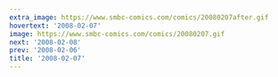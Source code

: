 ```yaml
---
extra_image: https://www.smbc-comics.com/comics/20080207after.gif
hovertext: '2008-02-07'
image: https://www.smbc-comics.com/comics/20080207.gif
next: '2008-02-08'
prev: '2008-02-06'
title: '2008-02-07'
---
```

